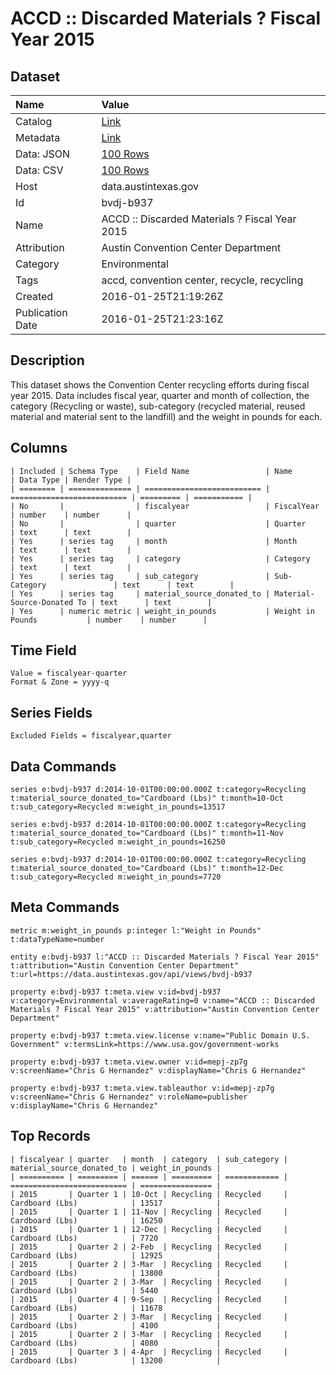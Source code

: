 # ACCD :: Discarded Materials ? Fiscal Year 2015

## Dataset

| Name | Value |
| :--- | :---- |
| Catalog | [Link](https://catalog.data.gov/dataset/accd-discarded-materials-fiscal-year-2015) |
| Metadata | [Link](https://data.austintexas.gov/api/views/bvdj-b937) |
| Data: JSON | [100 Rows](https://data.austintexas.gov/api/views/bvdj-b937/rows.json?max_rows=100) |
| Data: CSV | [100 Rows](https://data.austintexas.gov/api/views/bvdj-b937/rows.csv?max_rows=100) |
| Host | data.austintexas.gov |
| Id | bvdj-b937 |
| Name | ACCD :: Discarded Materials ? Fiscal Year 2015 |
| Attribution | Austin Convention Center Department |
| Category | Environmental |
| Tags | accd, convention center, recycle, recycling |
| Created | 2016-01-25T21:19:26Z |
| Publication Date | 2016-01-25T21:23:16Z |

## Description

This dataset shows the Convention Center recycling efforts during fiscal year 2015. Data includes fiscal year, quarter and month of collection, the category (Recycling or waste), sub-category (recycled material, reused material and material sent to the landfill) and the weight in pounds for each.

## Columns

```ls
| Included | Schema Type    | Field Name                 | Name                       | Data Type | Render Type |
| ======== | ============== | ========================== | ========================== | ========= | =========== |
| No       |                | fiscalyear                 | FiscalYear                 | number    | number      |
| No       |                | quarter                    | Quarter                    | text      | text        |
| Yes      | series tag     | month                      | Month                      | text      | text        |
| Yes      | series tag     | category                   | Category                   | text      | text        |
| Yes      | series tag     | sub_category               | Sub-Category               | text      | text        |
| Yes      | series tag     | material_source_donated_to | Material-Source-Donated To | text      | text        |
| Yes      | numeric metric | weight_in_pounds           | Weight in Pounds           | number    | number      |
```

## Time Field

```ls
Value = fiscalyear-quarter
Format & Zone = yyyy-q
```

## Series Fields

```ls
Excluded Fields = fiscalyear,quarter
```

## Data Commands

```ls
series e:bvdj-b937 d:2014-10-01T00:00:00.000Z t:category=Recycling t:material_source_donated_to="Cardboard (Lbs)" t:month=10-Oct t:sub_category=Recycled m:weight_in_pounds=13517

series e:bvdj-b937 d:2014-10-01T00:00:00.000Z t:category=Recycling t:material_source_donated_to="Cardboard (Lbs)" t:month=11-Nov t:sub_category=Recycled m:weight_in_pounds=16250

series e:bvdj-b937 d:2014-10-01T00:00:00.000Z t:category=Recycling t:material_source_donated_to="Cardboard (Lbs)" t:month=12-Dec t:sub_category=Recycled m:weight_in_pounds=7720
```

## Meta Commands

```ls
metric m:weight_in_pounds p:integer l:"Weight in Pounds" t:dataTypeName=number

entity e:bvdj-b937 l:"ACCD :: Discarded Materials ? Fiscal Year 2015" t:attribution="Austin Convention Center Department" t:url=https://data.austintexas.gov/api/views/bvdj-b937

property e:bvdj-b937 t:meta.view v:id=bvdj-b937 v:category=Environmental v:averageRating=0 v:name="ACCD :: Discarded Materials ? Fiscal Year 2015" v:attribution="Austin Convention Center Department"

property e:bvdj-b937 t:meta.view.license v:name="Public Domain U.S. Government" v:termsLink=https://www.usa.gov/government-works

property e:bvdj-b937 t:meta.view.owner v:id=mepj-zp7g v:screenName="Chris G Hernandez" v:displayName="Chris G Hernandez"

property e:bvdj-b937 t:meta.view.tableauthor v:id=mepj-zp7g v:screenName="Chris G Hernandez" v:roleName=publisher v:displayName="Chris G Hernandez"
```

## Top Records

```ls
| fiscalyear | quarter   | month  | category  | sub_category | material_source_donated_to | weight_in_pounds | 
| ========== | ========= | ====== | ========= | ============ | ========================== | ================ | 
| 2015       | Quarter 1 | 10-Oct | Recycling | Recycled     | Cardboard (Lbs)            | 13517            | 
| 2015       | Quarter 1 | 11-Nov | Recycling | Recycled     | Cardboard (Lbs)            | 16250            | 
| 2015       | Quarter 1 | 12-Dec | Recycling | Recycled     | Cardboard (Lbs)            | 7720             | 
| 2015       | Quarter 2 | 2-Feb  | Recycling | Recycled     | Cardboard (Lbs)            | 12925            | 
| 2015       | Quarter 2 | 3-Mar  | Recycling | Recycled     | Cardboard (Lbs)            | 13800            | 
| 2015       | Quarter 2 | 3-Mar  | Recycling | Recycled     | Cardboard (Lbs)            | 5440             | 
| 2015       | Quarter 4 | 9-Sep  | Recycling | Recycled     | Cardboard (Lbs)            | 11678            | 
| 2015       | Quarter 2 | 3-Mar  | Recycling | Recycled     | Cardboard (Lbs)            | 4100             | 
| 2015       | Quarter 2 | 3-Mar  | Recycling | Recycled     | Cardboard (Lbs)            | 4080             | 
| 2015       | Quarter 3 | 4-Apr  | Recycling | Recycled     | Cardboard (Lbs)            | 13200            | 
```